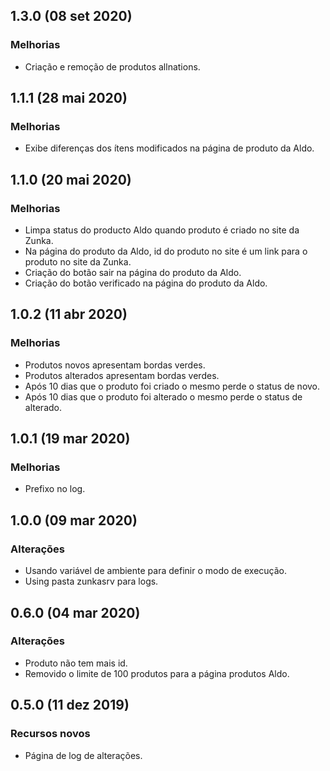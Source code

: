 ## 1.3.0 (08 set 2020)

### Melhorias
* Criação e remoção de produtos allnations.


## 1.1.1 (28 mai 2020)

### Melhorias
* Exibe diferenças dos ítens modificados na página de produto da Aldo.



## 1.1.0 (20 mai 2020)

### Melhorias
* Limpa status do producto Aldo quando produto é criado no site da Zunka.
* Na página do produto da Aldo, id do produto no site é um link para o produto no site da Zunka.
* Criação do botão sair na página do produto da Aldo.
* Criação do botão verificado na página do produto da Aldo.



## 1.0.2 (11 abr 2020)

### Melhorias
* Produtos novos apresentam bordas verdes.
* Produtos alterados apresentam bordas verdes. 
* Após 10 dias que o produto foi criado o mesmo perde o status de novo.
* Após 10 dias que o produto foi alterado o mesmo perde o status de alterado.



## 1.0.1 (19 mar 2020)

### Melhorias
* Prefixo no log.



## 1.0.0 (09 mar 2020)

### Alterações
* Usando variável de ambiente para definir o modo de execução.
* Using pasta zunkasrv para logs.



## 0.6.0 (04 mar 2020)

### Alterações
* Produto não tem mais id.
* Removido o limite de 100 produtos para a página produtos Aldo.



## 0.5.0 (11 dez 2019)

### Recursos novos
* Página de log de alterações.
